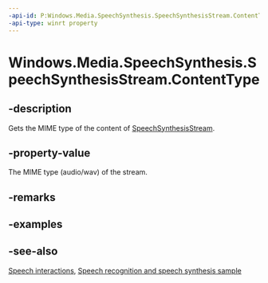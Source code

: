 ```yaml
---
-api-id: P:Windows.Media.SpeechSynthesis.SpeechSynthesisStream.ContentType
-api-type: winrt property
---
```


<!-- Property syntax
public string ContentType { get; }
-->

# Windows.Media.SpeechSynthesis.SpeechSynthesisStream.ContentType

## -description
Gets the MIME type of the content of [SpeechSynthesisStream](speechsynthesisstream.md).

## -property-value
The MIME type (audio/wav) of the stream.

## -remarks

## -examples

## -see-also
[Speech interactions](https://docs.microsoft.com/windows/uwp/design/input/speech-interactions), [Speech recognition and speech synthesis sample](http://go.microsoft.com/fwlink/p/?LinkID=619897)